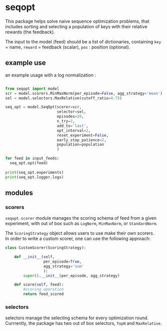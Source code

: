# seqopt

This package helps solve naive sequence optimization problems,
that includes sorting and selecting a population of keys with their
relative rewards (the feedback).

The input to the model (feed) should be a list of dictionaries,
containing `key` = name, `reward` = feedback (scalar), `pos` : position (optional).

## example use

an example usage with a log normalization :

```py

from seqopt import model
scr = model.scorers.MinMaxNorm(per_episode=False, agg_strategy='mean')
sel = model.selectors.MaxRelative(cutoff_ratio=0.75)

seq_opt = model.SeqOpt(scorer=scr,
                       selector=sel,
                       episodes=20,
                       n_try=2,
                       add_to='last',
                       opt_interval=2,
                       reset_experiment=False,
                       early_stop_patience=2,
                       population=population
                       )

for feed in input_feeds:
  seq_opt.opt(feed)
  
print(seq_opt.experiments)
print(seq_opt.logger.logs)
```

## modules
### scorers
`seqopt.scorer` module manages the scoring schema of feed from a given
experiment, with out of box such as `LogNorm`, `MinMaxNorm`, or `StandardNorm`.

The `ScoringStrategy` object allows users to use make their own scorers.  
In order to write a custom scorer, one can use the following approach:

```py
class CustomScorer(ScoringStrategy):

    def __init__(self,
                 per_episode=True,
                 agg_strategy='sum'
                 ):
        super().__init__(per_episode, agg_strategy)

    def score(self, feed):
        #scoring operation
        return feed_scored
```

### selectors
selectors manage the selecting schema for every optimization round. Currrently,
the package has two out of box selectors, `TopN` and `MaxRelative`.




